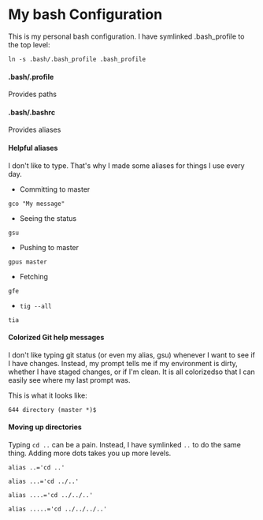 My bash Configuration
===========

This is my personal bash configuration. I have symlinked .bash_profile to the
top level:

```
ln -s .bash/.bash_profile .bash_profile
```

#### .bash/.profile

Provides paths

#### .bash/.bashrc

Provides aliases

#### Helpful aliases

I don't like to type. That's why I made some aliases for things I use every
day.

- Committing to master

```
gco "My message"
```

- Seeing the status

```
gsu
```

- Pushing to master

```
gpus master
```

- Fetching

```
gfe
```

- `tig --all`

```
tia
```

#### Colorized Git help messages

I don't like typing git status (or even my alias, gsu) whenever I want to see if I have
changes. Instead, my prompt tells me if my environment is dirty, whether I have
staged changes, or if I'm clean. It is all colorizedso that I can easily see where my last prompt was.

This is what it looks like:

```
644 directory (master *)$
```

#### Moving up directories

Typing `cd ..` can be a pain. Instead, I have symlinked `..` to do the same
thing. Adding more dots takes you up more levels.

```
alias ..='cd ..'

alias ...='cd ../..'

alias ....='cd ../../..'

alias .....='cd ../../../..'
```
